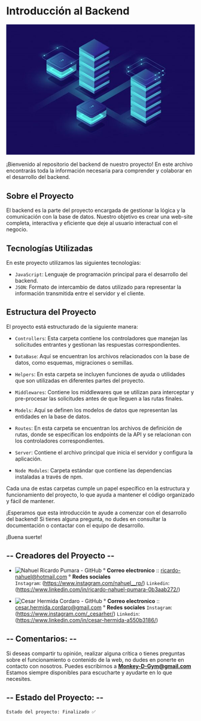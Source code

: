 # Introducción al Backend

![Back-End](https://github.com/nahuel1111/Proyecto-1-Backend/blob/master/Back-End.jpg)

¡Bienvenido al repositorio del backend de nuestro proyecto! En este archivo encontrarás toda la información necesaria para comprender y colaborar en el desarrollo del backend.

## Sobre el Proyecto

El backend es la parte del proyecto encargada de gestionar la lógica y la comunicación con la base de datos. Nuestro objetivo es crear una web-site completa, interactiva y eficiente que deje al usuario interactual con el negocio.

## Tecnologías Utilizadas

En este proyecto utilizamos las siguientes tecnologías:

- `JavaScript`: Lenguaje de programación principal para el desarrollo del backend.
- `JSON`: Formato de intercambio de datos utilizado para representar la información transmitida entre el servidor y el cliente.

## Estructura del Proyecto

El proyecto está estructurado de la siguiente manera:

- `Controllers`: Esta carpeta contiene los controladores que manejan las solicitudes entrantes y gestionan las respuestas correspondientes.

- `DataBase`: Aquí se encuentran los archivos relacionados con la base de datos, como esquemas, migraciones o semillas.

- `Helpers`: En esta carpeta se incluyen funciones de ayuda o utilidades que son utilizadas en diferentes partes del proyecto.

- `Middlewares`: Contiene los middlewares que se utilizan para interceptar y pre-procesar las solicitudes antes de que lleguen a las rutas finales.

- `Models`: Aquí se definen los modelos de datos que representan las entidades en la base de datos.

- `Routes`: En esta carpeta se encuentran los archivos de definición de rutas, donde se especifican los endpoints de la API y se relacionan con los controladores correspondientes.

- `Server`: Contiene el archivo principal que inicia el servidor y configura la aplicación.

- `Node Modules`: Carpeta estándar que contiene las dependencias instaladas a través de npm.

Cada una de estas carpetas cumple un papel específico en la estructura y funcionamiento del proyecto, lo que ayuda a mantener el código organizado y fácil de mantener.


¡Esperamos que esta introducción te ayude a comenzar con el desarrollo del backend! Si tienes alguna pregunta, no dudes en consultar la documentación o contactar con el equipo de desarrollo.

¡Buena suerte!

## -- Creadores del Proyecto --

   - ![Nahuel Ricardo Pumara - GitHub](https://github.com/nahuel1111)
        ° **Correo electronico** :: ricardo-nahuel@hotmail.com
        ° **Redes sociales**    
            `Instagram`: (https://www.instagram.com/nahuel__rp/)
            `Linkedin`: (https://www.linkedin.com/in/ricardo-nahuel-pumara-0b3aab272/)

   - ![Cesar Hermida Cordaro - GitHub](https://github.com/CesarHerm)
        ° **Correo electronico** :: cesar.hermida.cordaro@gmail.com 
        ° **Redes sociales**
            `Instagram`: (https://www.instagram.com/_cesarher/)
            `Linkedin`: (https://www.linkedin.com/in/cesar-hermida-a550b3186/)

## -- Comentarios: --

Si deseas compartir tu opinión, realizar alguna crítica o tienes preguntas sobre el funcionamiento o contenido de la web, no dudes en ponerte en contacto con nosotros. Puedes escribirnos a **Monkey-D-Gym@gmail.com** Estamos siempre disponibles para escucharte y ayudarte en lo que necesites.

## -- Estado del Proyecto: --

    Estado del proyecto: Finalizado ✅
